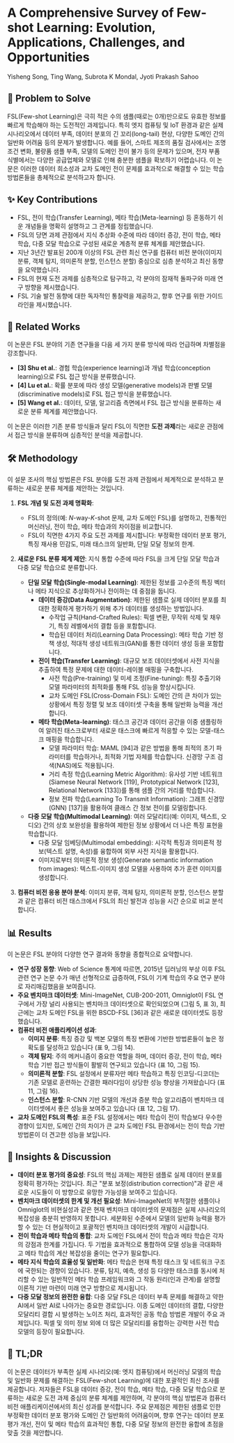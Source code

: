 # A Comprehensive Survey of Few-shot Learning: Evolution, Applications, Challenges, and Opportunities
Yisheng Song, Ting Wang, Subrota K Mondal, Jyoti Prakash Sahoo

## 🧩 Problem to Solve
FSL(Few-shot Learning)은 극히 적은 수의 샘플(때로는 0개)만으로도 유효한 정보를 빠르게 학습해야 하는 도전적인 과제입니다. 특히 엣지 컴퓨팅 및 IoT 환경과 같은 실제 시나리오에서 데이터 부족, 데이터 분포의 긴 꼬리(long-tail) 현상, 다양한 도메인 간의 일반화 어려움 등의 문제가 발생합니다. 예를 들어, 스마트 제조의 품질 검사에서는 조명 조건 변화, 불량품 샘플 부족, 모델의 도메인 전이 불가 등의 문제가 있으며, 전자 부품 식별에서는 다양한 공급업체와 모델로 인해 충분한 샘플을 확보하기 어렵습니다. 이 논문은 이러한 데이터 희소성과 교차 도메인 전이 문제를 효과적으로 해결할 수 있는 학습 방법론들을 총체적으로 분석하고자 합니다.

## ✨ Key Contributions
*   FSL, 전이 학습(Transfer Learning), 메타 학습(Meta-learning) 등 혼동하기 쉬운 개념들을 명확히 설명하고 그 관계를 정립했습니다.
*   FSL의 당면 과제 관점에서 지식 추상화 수준에 따라 데이터 증강, 전이 학습, 메타 학습, 다중 모달 학습으로 구성된 새로운 계층적 분류 체계를 제안했습니다.
*   지난 3년간 발표된 200개 이상의 FSL 관련 최신 연구를 컴퓨터 비전 분야(이미지 분류, 객체 탐지, 의미론적 분할, 인스턴스 분할) 중심으로 심층 분석하고 최신 동향을 요약했습니다.
*   FSL의 현재 도전 과제를 심층적으로 탐구하고, 각 분야의 잠재적 돌파구와 미래 연구 방향을 제시했습니다.
*   FSL 기술 발전 동향에 대한 독자적인 통찰력을 제공하고, 향후 연구를 위한 가이드라인을 제시했습니다.

## 📎 Related Works
이 논문은 FSL 분야의 기존 연구들을 다음 세 가지 분류 방식에 따라 언급하며 차별점을 강조합니다.
*   **[3] Shu et al.**: 경험 학습(experience learning)과 개념 학습(conception learning)으로 FSL 접근 방식을 분류했습니다.
*   **[4] Lu et al.**: 확률 분포에 따라 생성 모델(generative models)과 판별 모델(discriminative models)로 FSL 접근 방식을 분류했습니다.
*   **[5] Wang et al.**: 데이터, 모델, 알고리즘 측면에서 FSL 접근 방식을 분류하는 새로운 분류 체계를 제안했습니다.

이 논문은 이러한 기존 분류 방식들과 달리 FSL이 직면한 **도전 과제**라는 새로운 관점에서 접근 방식을 분류하며 심층적인 분석을 제공합니다.

## 🛠️ Methodology
이 설문 조사의 핵심 방법론은 FSL 분야를 도전 과제 관점에서 체계적으로 분석하고 분류하는 새로운 분류 체계를 제안하는 것입니다.

1.  **FSL 개념 및 도전 과제 명확화**:
    *   FSL의 정의(예: $N$-way-$K$-shot 문제, 교차 도메인 FSL)를 설명하고, 전통적인 머신러닝, 전이 학습, 메타 학습과의 차이점을 비교합니다.
    *   FSL이 직면한 4가지 주요 도전 과제를 제시합니다: 부정확한 데이터 분포 평가, 특징 재사용 민감도, 미래 태스크의 일반화, 단일 모달 정보의 한계.

2.  **새로운 FSL 분류 체계 제안**: 지식 통합 수준에 따라 FSL을 크게 단일 모달 학습과 다중 모달 학습으로 분류합니다.
    *   **단일 모달 학습(Single-modal Learning)**: 제한된 정보를 고수준의 특징 벡터나 메타 지식으로 추상화하거나 전이하는 데 중점을 둡니다.
        *   **데이터 증강(Data Augmentation)**: 제한된 샘플로 실제 데이터 분포를 최대한 정확하게 평가하기 위해 추가 데이터를 생성하는 방법입니다.
            *   수작업 규칙(Hand-Crafted Rules): 픽셀 변환, 무작위 삭제 및 채우기, 특징 레벨에서의 결합 등을 포함합니다.
            *   학습된 데이터 처리(Learning Data Processing): 메타 학습 기반 정책 생성, 적대적 생성 네트워크(GAN)를 통한 데이터 생성 등을 포함합니다.
        *   **전이 학습(Transfer Learning)**: 대규모 보조 데이터셋에서 사전 지식을 추출하여 특정 문제에 대한 데이터-레이블 매핑을 구축합니다.
            *   사전 학습(Pre-training) 및 미세 조정(Fine-tuning): 특징 추출기와 모델 파라미터의 최적화를 통해 FSL 성능을 향상시킵니다.
            *   교차 도메인 FSL(Cross-Domain FSL): 도메인 간의 큰 차이가 있는 상황에서 특징 정렬 및 보조 데이터셋 구축을 통해 일반화 능력을 개선합니다.
        *   **메타 학습(Meta-learning)**: 태스크 공간과 데이터 공간을 이중 샘플링하여 알려진 태스크로부터 새로운 태스크에 빠르게 적응할 수 있는 모델-태스크 매핑을 학습합니다.
            *   모델 파라미터 학습: MAML [94]과 같은 방법을 통해 최적의 초기 파라미터를 학습하거나, 최적화 기법 자체를 학습합니다. 신경망 구조 검색(NAS)에도 적용됩니다.
            *   거리 측정 학습(Learning Metric Algorithm): 유사성 기반 네트워크(Siamese Neural Network [119], Prototypical Network [123], Relational Network [133])를 통해 샘플 간의 거리를 학습합니다.
            *   정보 전파 학습(Learning To Transmit Information): 그래프 신경망(GNN) [137]을 활용하여 클래스 간 정보 전이를 모델링합니다.
    *   **다중 모달 학습(Multimodal Learning)**: 여러 모달리티(예: 이미지, 텍스트, 오디오) 간의 상호 보완성을 활용하여 제한된 정보 상황에서 더 나은 특징 표현을 학습합니다.
        *   다중 모달 임베딩(Multimodal embedding): 시각적 특징과 의미론적 정보(텍스트 설명, 속성)를 융합하여 외부 사전 지식을 활용합니다.
        *   이미지로부터 의미론적 정보 생성(Generate semantic information from images): 텍스트-이미지 생성 모델을 사용하여 추가 훈련 이미지를 생성합니다.

3.  **컴퓨터 비전 응용 분야 분석**: 이미지 분류, 객체 탐지, 의미론적 분할, 인스턴스 분할과 같은 컴퓨터 비전 태스크에서 FSL의 최신 발전과 성능을 시간 순으로 비교 분석합니다.

## 📊 Results
이 논문은 FSL 분야의 다양한 연구 결과와 동향을 종합적으로 요약합니다.
*   **연구 성장 동향**: Web of Science 통계에 따르면, 2015년 딥러닝의 부상 이후 FSL 관련 연구 논문 수가 매년 선형적으로 급증하여, FSL이 기계 학습의 주요 연구 분야로 자리매김했음을 보여줍니다.
*   **주요 벤치마크 데이터셋**: Mini-ImageNet, CUB-200-2011, Omniglot이 FSL 연구에서 가장 널리 사용되는 벤치마크 데이터셋으로 확인되었으며 (그림 5, 표 3), 최근에는 교차 도메인 FSL을 위한 BSCD-FSL [36]과 같은 새로운 데이터셋도 등장했습니다.
*   **컴퓨터 비전 애플리케이션 성과**:
    *   **이미지 분류**: 특징 증강 및 백본 모델의 특징 변환에 기반한 방법론들이 높은 정확도를 달성하고 있습니다 (표 9, 그림 14).
    *   **객체 탐지**: 주의 메커니즘이 중요한 역할을 하며, 데이터 증강, 전이 학습, 메타 학습 기반 접근 방식들이 활발히 연구되고 있습니다 (표 10, 그림 15).
    *   **의미론적 분할**: FSL 설정에서 분류자만 메타 학습하고 특징 인코딩-디코더는 기존 모델로 훈련하는 간결한 패러다임이 상당한 성능 향상을 가져왔습니다 (표 11, 그림 16).
    *   **인스턴스 분할**: R-CNN 기반 모델의 개선과 증분 학습 알고리즘이 벤치마크 데이터셋에서 좋은 성능을 보여주고 있습니다 (표 12, 그림 17).
*   **교차 도메인 FSL의 특성**: 표준 FSL 설정에서는 메타 학습이 전이 학습보다 우수한 경향이 있지만, 도메인 간의 차이가 큰 교차 도메인 FSL 환경에서는 전이 학습 기반 방법론이 더 견고한 성능을 보입니다.

## 🧠 Insights & Discussion
*   **데이터 분포 평가의 중요성**: FSL의 핵심 과제는 제한된 샘플로 실제 데이터 분포를 정확히 평가하는 것입니다. 최근 "분포 보정(distribution correction)"과 같은 새로운 시도들이 이 방향으로 유망한 가능성을 보여주고 있습니다.
*   **벤치마크 데이터셋의 한계 및 개선 필요성**: Mini-ImageNet의 부적절한 샘플이나 Omniglot의 비현실성과 같은 현재 벤치마크 데이터셋의 문제점은 실제 시나리오의 복잡성을 충분히 반영하지 못합니다. 세분화된 수준에서 모델의 일반화 능력을 평가할 수 있는 더 현실적이고 포괄적인 벤치마크 데이터셋의 개발이 시급합니다.
*   **전이 학습과 메타 학습의 통합**: 교차 도메인 FSL에서 전이 학습과 메타 학습은 각자의 강점과 한계를 가집니다. 두 기법을 효과적으로 통합하여 모델 성능을 극대화하고 메타 학습의 계산 복잡성을 줄이는 연구가 필요합니다.
*   **메타 지식 학습의 효율성 및 일반화**: 메타 학습은 현재 특정 태스크 및 네트워크 구조에 국한되는 경향이 있습니다. 분류, 탐지, 예측, 생성 등 다양한 태스크를 동시에 처리할 수 있는 일반적인 메타 학습 프레임워크와 그 작동 원리(인과 관계)를 설명할 이론적 기반 마련이 미래 연구 방향으로 제시됩니다.
*   **다중 모달 정보의 완전한 융합**: 다중 모달 FSL은 데이터 부족 문제를 해결하고 약한 AI에서 일반 AI로 나아가는 중요한 경로입니다. 이종 도메인 데이터의 결합, 다양한 모달리티 결합 시 발생하는 노이즈 처리, 효과적인 공동 학습 방법론 개발이 주요 과제입니다. 픽셀 및 의미 정보 외에 더 많은 모달리티를 융합하는 강력한 사전 학습 모델의 등장이 필요합니다.

## 📌 TL;DR
이 논문은 데이터가 부족한 실제 시나리오(예: 엣지 컴퓨팅)에서 머신러닝 모델의 학습 및 일반화 문제를 해결하는 FSL(Few-shot Learning)에 대한 포괄적인 최신 조사를 제공합니다. 저자들은 FSL을 데이터 증강, 전이 학습, 메타 학습, 다중 모달 학습으로 분류하는 새로운 도전 과제 중심의 분류 체계를 제안하며, 각 분야의 핵심 방법론과 컴퓨터 비전 애플리케이션에서의 최신 성과를 분석합니다. 주요 문제점은 제한된 샘플로 인한 부정확한 데이터 분포 평가와 도메인 간 일반화의 어려움이며, 향후 연구는 데이터 분포 평가 개선, 전이 및 메타 학습의 효과적인 통합, 다중 모달 정보의 완전한 융합에 초점을 맞출 것을 제안합니다.